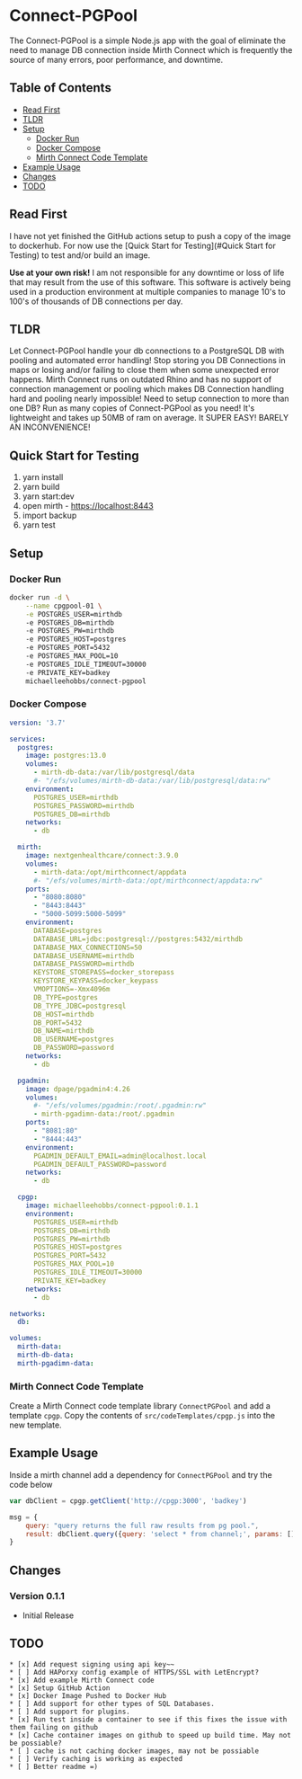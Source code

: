 # Connect-PGPool

The Connect-PGPool is a simple Node.js app with the goal of eliminate the need to manage DB connection inside Mirth Connect which is frequently the source of
many errors, poor performance, and downtime.

## Table of Contents

* [Read First](#read-first)
* [TLDR](#TLDR)
* [Setup](#Setup)
  * [Docker Run](#Docker-Run) 
  * [Docker Compose](#Docker-Compose)
  * [Mirth Connect Code Template](#Mirth-Connect-Code-Template)
* [Example Usage](#Example-Usage)
* [Changes](#changes)
* [TODO](#todo)

## Read First
I have not yet finished the GitHub actions setup to push a copy of the image to dockerhub. For now use the [Quick Start for Testing](#Quick Start for Testing)
to test and/or build an image.

**Use at your own risk!** I am not responsible for any downtime or loss of life that may result from the use of this software. This software is actively being
used in a production environment at multiple companies to manage 10's to 100's of thousands of DB connections per day. 

## TLDR
Let Connect-PGPool handle your db connections to a PostgreSQL DB with pooling and automated error handling! Stop storing you DB Connections in maps or 
losing and/or failing to close them when some unexpected error happens. Mirth Connect runs on outdated Rhino and has no support of connection management or 
pooling which makes DB Connection handling hard and pooling nearly impossible! Need to setup connection to more than one DB? Run as many copies of 
Connect-PGPool as you need! It's lightweight and takes up 50MB of ram on average. It SUPER EASY! BARELY AN INCONVENIENCE!

## Quick Start for Testing
1. yarn install
2. yarn build
3. yarn start:dev
4. open mirth - [https://localhost:8443](https://localhost:8443)
5. import backup
6. yarn test


## Setup

### Docker Run
```bash
docker run -d \
    --name cpgpool-01 \
    -e POSTGRES_USER=mirthdb
    -e POSTGRES_DB=mirthdb
    -e POSTGRES_PW=mirthdb
    -e POSTGRES_HOST=postgres
    -e POSTGRES_PORT=5432
    -e POSTGRES_MAX_POOL=10
    -e POSTGRES_IDLE_TIMEOUT=30000
    -e PRIVATE_KEY=badkey
    michaelleehobbs/connect-pgpool
```
### Docker Compose
```yaml
version: '3.7'

services:
  postgres:
    image: postgres:13.0
    volumes:
      - mirth-db-data:/var/lib/postgresql/data
      #- "/efs/volumes/mirth-db-data:/var/lib/postgresql/data:rw"
    environment:
      POSTGRES_USER=mirthdb
      POSTGRES_PASSWORD=mirthdb
      POSTGRES_DB=mirthdb
    networks:
      - db

  mirth:
    image: nextgenhealthcare/connect:3.9.0
    volumes:
      - mirth-data:/opt/mirthconnect/appdata
      #- "/efs/volumes/mirth-data:/opt/mirthconnect/appdata:rw"
    ports:
      - "8080:8080"
      - "8443:8443"
      - "5000-5099:5000-5099"
    environment:
      DATABASE=postgres
      DATABASE_URL=jdbc:postgresql://postgres:5432/mirthdb
      DATABASE_MAX_CONNECTIONS=50
      DATABASE_USERNAME=mirthdb
      DATABASE_PASSWORD=mirthdb
      KEYSTORE_STOREPASS=docker_storepass
      KEYSTORE_KEYPASS=docker_keypass
      VMOPTIONS=-Xmx4096m
      DB_TYPE=postgres
      DB_TYPE_JDBC=postgresql
      DB_HOST=mirthdb
      DB_PORT=5432
      DB_NAME=mirthdb
      DB_USERNAME=postgres
      DB_PASSWORD=password
    networks:
      - db

  pgadmin:
    image: dpage/pgadmin4:4.26
    volumes:
      #- "/efs/volumes/pgadmin:/root/.pgadmin:rw"
      - mirth-pgadimn-data:/root/.pgadmin
    ports:
      - "8081:80"
      - "8444:443"
    environment:
      PGADMIN_DEFAULT_EMAIL=admin@localhost.local
      PGADMIN_DEFAULT_PASSWORD=password
    networks:
      - db

  cpgp:
    image: michaelleehobbs/connect-pgpool:0.1.1
    environment:
      POSTGRES_USER=mirthdb
      POSTGRES_DB=mirthdb
      POSTGRES_PW=mirthdb
      POSTGRES_HOST=postgres
      POSTGRES_PORT=5432
      POSTGRES_MAX_POOL=10
      POSTGRES_IDLE_TIMEOUT=30000
      PRIVATE_KEY=badkey
    networks:
      - db

networks:
  db:

volumes:
  mirth-data:
  mirth-db-data:
  mirth-pgadimn-data:
```

### Mirth Connect Code Template
Create a Mirth Connect code template library `ConnectPGPool` and add a template `cpgp`. Copy the contents of `src/codeTemplates/cpgp.js` into the new template.

## Example Usage
Inside a mirth channel add a dependency for `ConnectPGPool` and try the code below

```javascript
var dbClient = cpgp.getClient('http://cpgp:3000', 'badkey')

msg = {
	query: "query returns the full raw results from pg pool.", 
	result: dbClient.query({query: 'select * from channel;', params: []})
}
```

## Changes
### Version 0.1.1
* Initial Release

## TODO
    * [x] Add request signing using api key~~
    * [ ] Add HAPorxy config example of HTTPS/SSL with LetEncrypt?
    * [x] Add example Mirth Connect code
    * [x] Setup GitHub Action
    * [x] Docker Image Pushed to Docker Hub
    * [ ] Add support for other types of SQL Databases.
    * [ ] Add support for plugins.
    * [x] Run test inside a container to see if this fixes the issue with them failing on github
    * [x] Cache container images on github to speed up build time. May not be possiable?
    * [ ] cache is not caching docker images, may not be possiable
    * [ ] Verify caching is working as expected
    * [ ] Better readme =)
